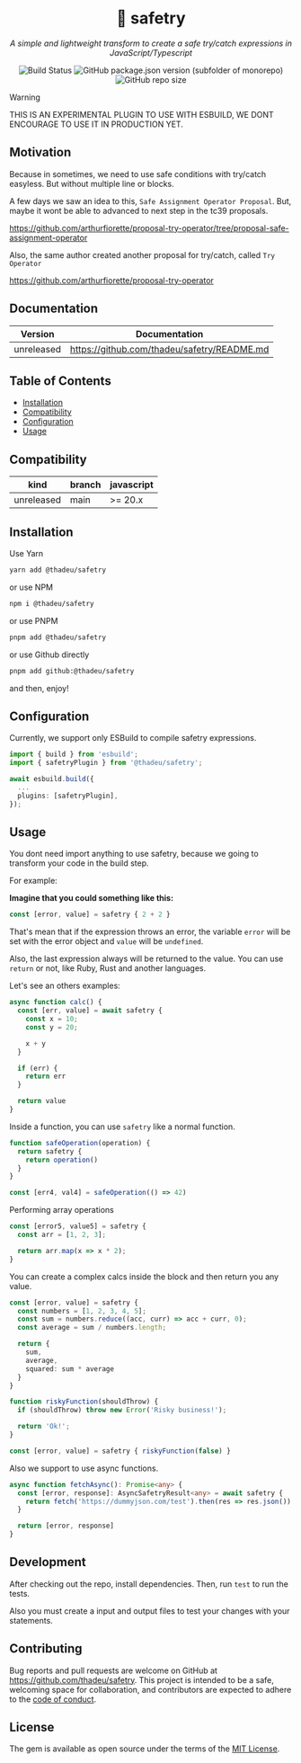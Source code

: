 <p align="center">
  <h1 align="center">🛟 safetry</h1>
  <p align="center"><i>A simple and lightweight transform to create a safe try/catch expressions in JavaScript/Typescript</i></p>
</p>

<p align="center">
  <img alt="Build Status" src="https://github.com/thadeu/safetry/actions/workflows/ci.yml/badge.svg?cacheSeconds=0">  
  <img alt="GitHub package.json version (subfolder of monorepo)" src="https://img.shields.io/github/package-json/v/thadeu/sa🛟fetry?cacheSeconds=0">
  <img alt="GitHub repo size" src="https://img.shields.io/bundlephobia/min/%40thadeu%2Fsafetry?cacheSeconds=0">
</p>

> [!WARNING]
> THIS IS AN EXPERIMENTAL PLUGIN TO USE WITH ESBUILD, WE DONT ENCOURAGE TO USE IT IN PRODUCTION YET.

## Motivation

Because in sometimes, we need to use safe conditions with try/catch easyless. But without multiple line or blocks.

A few days we saw an idea to this, `Safe Assignment Operator Proposal`. But, maybe it wont be able to advanced to next step in the tc39 proposals.

https://github.com/arthurfiorette/proposal-try-operator/tree/proposal-safe-assignment-operator

Also, the same author created another proposal for try/catch, called `Try Operator`

https://github.com/arthurfiorette/proposal-try-operator

## Documentation <!-- omit in toc -->

Version    | Documentation
---------- | -------------
unreleased | https://github.com/thadeu/safetry/README.md

## Table of Contents <!-- omit in toc -->
  - [Installation](#installation)
  - [Compatibility](#Ccmpatibility)
  - [Configuration](#configuration)
  - [Usage](#usage)

## Compatibility

| kind           | branch  | javascript         |
| -------------- | ------- | ------------------ |
| unreleased     | main    | >= 20.x |

## Installation

Use Yarn

```bash
yarn add @thadeu/safetry
```

or use NPM

```bash
npm i @thadeu/safetry
```

or use PNPM

```bash
pnpm add @thadeu/safetry
```

or use Github directly

```bash
pnpm add github:@thadeu/safetry
```

and then, enjoy!

## Configuration

Currently, we support only ESBuild to compile safetry expressions.

```ts
import { build } from 'esbuild';
import { safetryPlugin } from '@thadeu/safetry';

await esbuild.build({
  ...
  plugins: [safetryPlugin],
});
```

## Usage

You dont need import anything to use safetry, because we going to transform your code in the build step.

For example:

**Imagine that you could something like this:**

```ts
const [error, value] = safetry { 2 + 2 }
```

That's mean that if the expression throws an error, the variable `error` will be set with the error object and `value` will be `undefined`.

Also, the last expression always will be returned to the value. You can use `return` or not, like Ruby, Rust and another languages.

Let's see an others examples:

```ts
async function calc() {
  const [err, value] = await safetry {
    const x = 10;
    const y = 20;

    x + y
  }

  if (err) {
    return err
  }

  return value
}
```

Inside a function, you can use `safetry` like a normal function.

```ts
function safeOperation(operation) {
  return safetry {
    return operation()
  }
}

const [err4, val4] = safeOperation(() => 42)
```

Performing array operations

```ts
const [error5, value5] = safetry {
  const arr = [1, 2, 3];

  return arr.map(x => x * 2);
}
```

You can create a complex calcs inside the block and then return you any value.

```ts
const [error, value] = safetry {
  const numbers = [1, 2, 3, 4, 5];
  const sum = numbers.reduce((acc, curr) => acc + curr, 0);
  const average = sum / numbers.length;

  return {
    sum,
    average,
    squared: sum * average
  }
}
```

```ts
function riskyFunction(shouldThrow) {
  if (shouldThrow) throw new Error('Risky business!');

  return 'Ok!';
}

const [error, value] = safetry { riskyFunction(false) }
```

Also we support to use async functions.

```ts
async function fetchAsync(): Promise<any> {
  const [error, response]: AsyncSafetryResult<any> = await safetry {
    return fetch('https://dummyjson.com/test').then(res => res.json())
  }

  return [error, response]
}
```

## Development

After checking out the repo, install dependencies. Then, run `test` to run the tests.

Also you must create a input and output files to test your changes with your statements.

## Contributing

Bug reports and pull requests are welcome on GitHub at https://github.com/thadeu/safetry. This project is intended to be a safe, welcoming space for collaboration, and contributors are expected to adhere to the [code of conduct](https://github.com/thadeu/safetry/blob/master/CODE_OF_CONDUCT.md).


## License

The gem is available as open source under the terms of the [MIT License](https://opensource.org/licenses/MIT).
